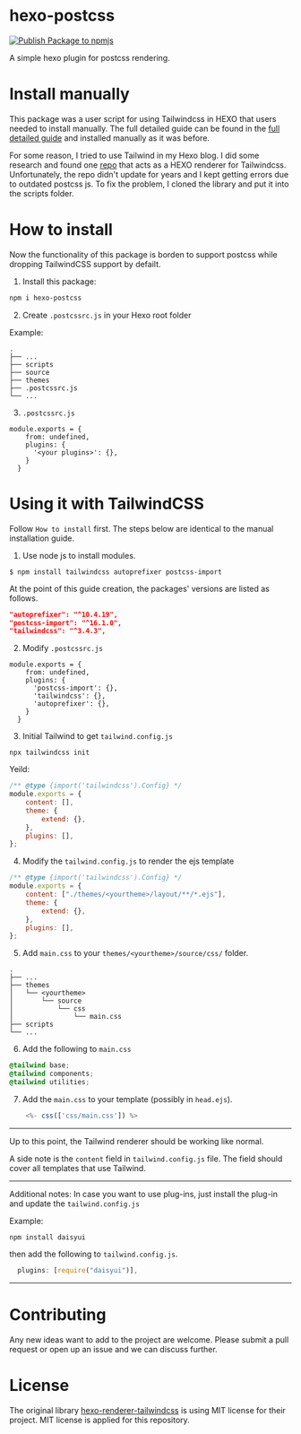 # hexo-postcss

[![Publish Package to npmjs](https://github.com/siraisisatoru/hexo-postcss/actions/workflows/publish.yml/badge.svg)](https://github.com/siraisisatoru/hexo-postcss/actions/workflows/publish.yml)

A simple hexo plugin for postcss rendering.

# Install manually

This package was a user script for using Tailwindcss in HEXO that users needed to install manually. The full detailed guide can be found in the [full detailed guide](./Manual%20install%20guide.md) and installed manually as it was before.

For some reason, I tried to use Tailwind in my Hexo blog. I did some research and found one [repo](https://github.com/bennyxguo/hexo-renderer-tailwindcss) that acts as a HEXO renderer for Tailwindcss. Unfortunately, the repo didn't update for years and I kept getting errors due to outdated postcss js. To fix the problem, I cloned the library and put it into the scripts folder.

# How to install

Now the functionality of this package is borden to support postcss while dropping TailwindCSS support by defailt.

1. Install this package:

```sh
npm i hexo-postcss
```

2. Create `.postcssrc.js` in your Hexo root folder

Example:

```
.
├── ...
├── scripts
├── source
├── themes
├── .postcssrc.js
└── ...
```

3. `.postcssrc.js`

```
module.exports = {
    from: undefined,
    plugins: {
      '<your plugins>': {},
    }
  }
```

# Using it with TailwindCSS

Follow `How to install` first. The steps below are identical to the manual installation guide.

1. Use node js to install modules.

```shell
$ npm install tailwindcss autoprefixer postcss-import
```

At the point of this guide creation, the packages' versions are listed as follows.

```json
"autoprefixer": "^10.4.19",
"postcss-import": "^16.1.0",
"tailwindcss": "^3.4.3",
```

2. Modify `.postcssrc.js`

```
module.exports = {
    from: undefined,
    plugins: {
      'postcss-import': {},
      'tailwindcss': {},
      'autoprefixer': {},
    }
  }
```

3. Initial Tailwind to get `tailwind.config.js`

```shell
npx tailwindcss init
```

Yeild:

```js
/** @type {import('tailwindcss').Config} */
module.exports = {
    content: [],
    theme: {
        extend: {},
    },
    plugins: [],
};
```

4. Modify the `tailwind.config.js` to render the ejs template

```js
/** @type {import('tailwindcss').Config} */
module.exports = {
    content: ["./themes/<yourtheme>/layout/**/*.ejs"],
    theme: {
        extend: {},
    },
    plugins: [],
};
```

5. Add `main.css` to your `themes/<yourtheme>/source/css/` folder.

```
.
├── ...
├── themes
│   └── <yourtheme>
│       └── source
│           └── css
│               └── main.css
├── scripts
└── ...
```

6. Add the following to `main.css`

```css
@tailwind base;
@tailwind components;
@tailwind utilities;
```

7. Add the `main.css` to your template (possibly in `head.ejs`).

```js
    <%- css(['css/main.css']) %>
```

---

Up to this point, the Tailwind renderer should be working like normal.

A side note is the `content` field in `tailwind.config.js` file. The field should cover all templates that use Tailwind.

---

Additional notes:
In case you want to use plug-ins, just install the plug-in and update the `tailwind.config.js`

Example:

```shell
npm install daisyui
```

then add the following to `tailwind.config.js`.

```js
  plugins: [require("daisyui")],
```

---

# Contributing

Any new ideas want to add to the project are welcome. Please submit a pull request or open up an issue and we can discuss further.

# License

The original library [hexo-renderer-tailwindcss](https://github.com/bennyxguo/hexo-renderer-tailwindcss) is using MIT license for their project. MIT license is applied for this repository.
